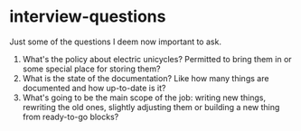 # interview-questions
Just some of the questions I deem now important to ask.

1. What's the policy about electric unicycles? Permitted to bring them in or some special place for storing them?
2. What is the state of the documentation? Like how many things are documented and how up-to-date is it?
3. What's going to be the main scope of the job: writing new things, rewriting the old ones, slightly adjusting them or building a new thing from ready-to-go blocks?
